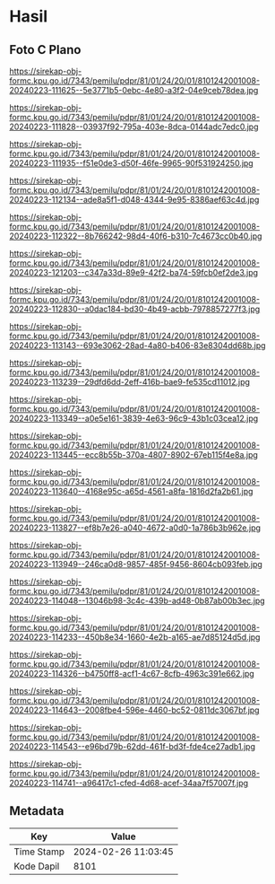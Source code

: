 # Hasil

## Foto C Plano

https://sirekap-obj-formc.kpu.go.id/7343/pemilu/pdpr/81/01/24/20/01/8101242001008-20240223-111625--5e3771b5-0ebc-4e80-a3f2-04e9ceb78dea.jpg

https://sirekap-obj-formc.kpu.go.id/7343/pemilu/pdpr/81/01/24/20/01/8101242001008-20240223-111828--03937f92-795a-403e-8dca-0144adc7edc0.jpg

https://sirekap-obj-formc.kpu.go.id/7343/pemilu/pdpr/81/01/24/20/01/8101242001008-20240223-111935--f51e0de3-d50f-46fe-9965-90f531924250.jpg

https://sirekap-obj-formc.kpu.go.id/7343/pemilu/pdpr/81/01/24/20/01/8101242001008-20240223-112134--ade8a5f1-d048-4344-9e95-8386aef63c4d.jpg

https://sirekap-obj-formc.kpu.go.id/7343/pemilu/pdpr/81/01/24/20/01/8101242001008-20240223-112322--8b766242-98d4-40f6-b310-7c4673cc0b40.jpg

https://sirekap-obj-formc.kpu.go.id/7343/pemilu/pdpr/81/01/24/20/01/8101242001008-20240223-121203--c347a33d-89e9-42f2-ba74-59fcb0ef2de3.jpg

https://sirekap-obj-formc.kpu.go.id/7343/pemilu/pdpr/81/01/24/20/01/8101242001008-20240223-112830--a0dac184-bd30-4b49-acbb-7978857277f3.jpg

https://sirekap-obj-formc.kpu.go.id/7343/pemilu/pdpr/81/01/24/20/01/8101242001008-20240223-113143--693e3062-28ad-4a80-b406-83e8304dd68b.jpg

https://sirekap-obj-formc.kpu.go.id/7343/pemilu/pdpr/81/01/24/20/01/8101242001008-20240223-113239--29dfd6dd-2eff-416b-bae9-fe535cd11012.jpg

https://sirekap-obj-formc.kpu.go.id/7343/pemilu/pdpr/81/01/24/20/01/8101242001008-20240223-113349--a0e5e161-3839-4e63-96c9-43b1c03cea12.jpg

https://sirekap-obj-formc.kpu.go.id/7343/pemilu/pdpr/81/01/24/20/01/8101242001008-20240223-113445--ecc8b55b-370a-4807-8902-67eb115f4e8a.jpg

https://sirekap-obj-formc.kpu.go.id/7343/pemilu/pdpr/81/01/24/20/01/8101242001008-20240223-113640--4168e95c-a65d-4561-a8fa-1816d2fa2b61.jpg

https://sirekap-obj-formc.kpu.go.id/7343/pemilu/pdpr/81/01/24/20/01/8101242001008-20240223-113827--ef8b7e26-a040-4672-a0d0-1a786b3b962e.jpg

https://sirekap-obj-formc.kpu.go.id/7343/pemilu/pdpr/81/01/24/20/01/8101242001008-20240223-113949--246ca0d8-9857-485f-9456-8604cb093feb.jpg

https://sirekap-obj-formc.kpu.go.id/7343/pemilu/pdpr/81/01/24/20/01/8101242001008-20240223-114048--13046b98-3c4c-439b-ad48-0b87ab00b3ec.jpg

https://sirekap-obj-formc.kpu.go.id/7343/pemilu/pdpr/81/01/24/20/01/8101242001008-20240223-114233--450b8e34-1660-4e2b-a165-ae7d85124d5d.jpg

https://sirekap-obj-formc.kpu.go.id/7343/pemilu/pdpr/81/01/24/20/01/8101242001008-20240223-114326--b4750ff8-acf1-4c67-8cfb-4963c391e662.jpg

https://sirekap-obj-formc.kpu.go.id/7343/pemilu/pdpr/81/01/24/20/01/8101242001008-20240223-114643--2008fbe4-596e-4460-bc52-0811dc3067bf.jpg

https://sirekap-obj-formc.kpu.go.id/7343/pemilu/pdpr/81/01/24/20/01/8101242001008-20240223-114543--e96bd79b-62dd-461f-bd3f-fde4ce27adb1.jpg

https://sirekap-obj-formc.kpu.go.id/7343/pemilu/pdpr/81/01/24/20/01/8101242001008-20240223-114741--a96417c1-cfed-4d68-acef-34aa7f57007f.jpg


## Metadata

| Key        | Value               |
| ---------- | ------------------- |
| Time Stamp | 2024-02-26 11:03:45 |
| Kode Dapil | 8101                |



